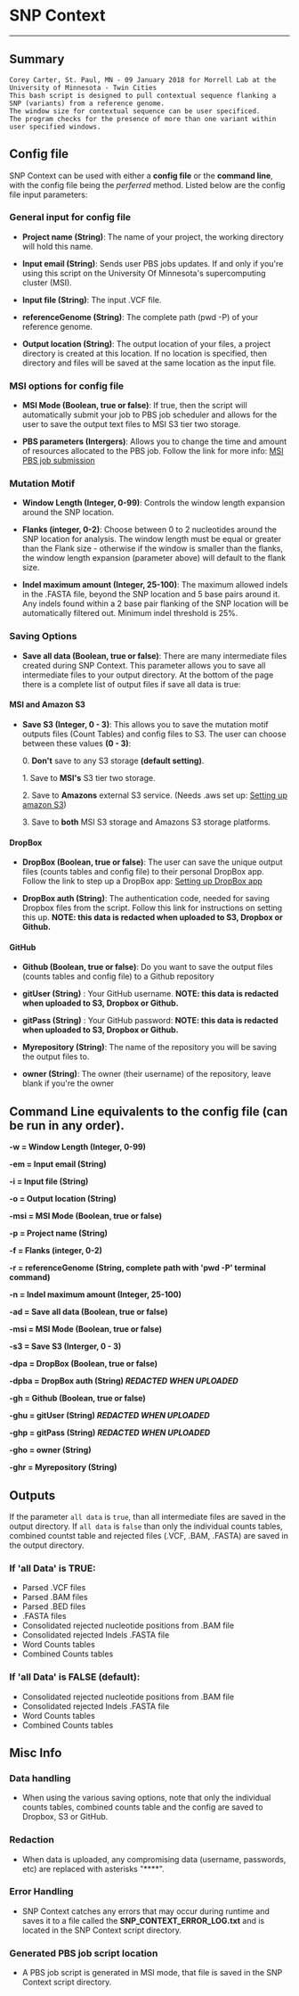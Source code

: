 # SNP Context
----------

## Summary

    Corey Carter, St. Paul, MN - 09 January 2018 for Morrell Lab at the University of Minnesota - Twin Cities
    This bash script is designed to pull contextual sequence flanking a SNP (variants) from a reference genome.
    The window size for contextual sequence can be user specificed.
    The program checks for the presence of more than one variant within user specified windows.

## Config file
SNP Context can be used with either a **config file** or the **command line**, with the config file being the *perferred* method. Listed below are the config file input parameters:

### General input for config file
* **Project name (String)**: The name of your project, the working directory will hold this name.

* **Input email (String)**: Sends user PBS jobs updates. If and only if you're using this script on the University Of Minnesota's supercomputing cluster (MSI).

* **Input file (String)**: The input .VCF file. 

* **referenceGenome (String)**: The complete path (pwd -P) of your reference genome.

* **Output location (String)**: The output location of your files, a project directory is created at this location. If no location is specified, then directory and files will be saved at the same location as the input file.

### MSI options for config file
* **MSI Mode (Boolean, true or false)**: If true, then the script will automatically submit your job to PBS job scheduler and allows for the user to save the output text files to MSI S3 tier two storage.

* **PBS parameters (Intergers)**: Allows you to change the time and amount of resources allocated to the PBS job. 
Follow the link for more info: [MSI PBS job submission](https://www.msi.umn.edu/content/job-submission-and-scheduling-pbs-scripts)

### Mutation Motif
* **Window Length (Integer, 0-99)**: Controls the window length expansion around the SNP location.

* **Flanks (integer, 0-2)**: Choose between 0 to 2 nucleotides around the SNP location for analysis. The window length must be equal or greater than the Flank size - otherwise if the window is smaller than the flanks, the window length expansion (parameter above) will default to the flank size.  

* **Indel maximum amount (Integer, 25-100)**: The maximum allowed indels in the .FASTA file, beyond the SNP location and 5 base pairs around it. Any indels found within a 2 base pair flanking of the SNP location will be automatically filtered out. Minimum indel threshold is 25%.

### Saving Options
* **Save all data (Boolean, true or false)**: There are many intermediate files created during SNP Context. This parameter allows you to save all intermediate files to your output directory. At the bottom of the page there is a complete list of output files if save all data is true: 

#### MSI and Amazon S3

* **Save S3 (Integer, 0 - 3)**: This allows you to save the mutation motif outputs files (Count Tables) and config files to S3. The user can choose between these values **(0 - 3)**:

	0\. **Don't** save to any S3 storage **(default setting)**.

	1\. Save to **MSI's** S3 tier two storage.

	2\. Save to **Amazons** external S3 service. (Needs .aws set up: [Setting up amazon S3](https://docs.aws.amazon.com/AmazonS3/latest/dev/setup-aws-cli.html))

	3\. Save to **both** MSI S3 storage and Amazons S3 storage platforms.

#### DropBox
* **DropBox (Boolean, true or false)**: The user can save the unique output files (counts tables and config file) to their personal DropBox app.
Follow the link to step up a DropBox app: [Setting up DropBox app](https://www.dropbox.com/developers/reference/getting-started#app%20console)

* **DropBox auth (String)**: The authentication code, needed for saving Dropbox files from the script. Follow this link for instructions on setting this up. **NOTE: this data is redacted when uploaded to S3, Dropbox or Github.**

#### GitHub

* **Github (Boolean, true or false)**: Do you want to save the output files (counts tables and config file) to a Github repository

* **gitUser (String)** : Your GitHub username. **NOTE: this data is redacted when uploaded to S3, Dropbox or Github.**
* **gitPass (String)** : Your GitHub password: **NOTE: this data is redacted when uploaded to S3, Dropbox or Github.**

* **Myrepository (String)**: The name of the repository you will be saving the output files to.

* **owner (String)**: The owner (their username) of the repository, leave blank if you're the owner

## Command Line equivalents to the config file (can be run in any order).

**-w = Window Length (Integer, 0-99)**

**-em = Input email (String)**

**-i = Input file (String)**

**-o = Output location (String)**

**-msi = MSI Mode (Boolean, true or false)**

**-p = Project name (String)**

**-f = Flanks (integer, 0-2)**

**-r = referenceGenome (String, complete path with 'pwd -P' terminal command)**

**-n = Indel maximum amount (Integer, 25-100)**

**-ad = Save all data (Boolean, true or false)**

**-msi = MSI Mode (Boolean, true or false)**

**-s3 = Save S3 (Interger, 0 - 3)**

**-dpa = DropBox (Boolean, true or false)**

**-dpba = DropBox auth (String) *REDACTED WHEN UPLOADED***

**-gh = Github (Boolean, true or false)**

**-ghu = gitUser (String) *REDACTED WHEN UPLOADED***

**-ghp = gitPass (String) *REDACTED WHEN UPLOADED***

**-gho = owner (String)**

**-ghr = Myrepository (String)**

## Outputs

If the parameter `all data` is `true`, than all intermediate files are saved in the output directory. If `all data` is `false` than only the individual counts tables, combined countst table and rejected files (.VCF, .BAM, .FASTA) are saved in the output directory.

### If 'all Data' is **TRUE**:
* Parsed .VCF files
* Parsed .BAM files
* Parsed .BED files
* .FASTA files
* Consolidated rejected nucleotide positions from .BAM file
* Consolidated rejected Indels .FASTA file
* Word Counts tables
* Combined Counts tables

### If 'all Data' is **FALSE** (default):
* Consolidated rejected nucleotide positions from .BAM file
* Consolidated rejected Indels .FASTA file
* Word Counts tables
* Combined Counts tables

## Misc Info

### Data handling
* When using the various saving options, note that only the individual counts tables, combined counts table and the config are saved to Dropbox, S3 or GitHub.

### Redaction
* When data is uploaded, any compromising data (username, passwords, etc) are replaced with asterisks "****".

### Error Handling
* SNP Context catches any errors that may occur during runtime and saves it to a file called the **SNP_CONTEXT_ERROR_LOG.txt** and is located in the SNP Context script directory.

### Generated PBS job script location
* A PBS job script is generated in MSI mode, that file is saved in the SNP Context script directory.
